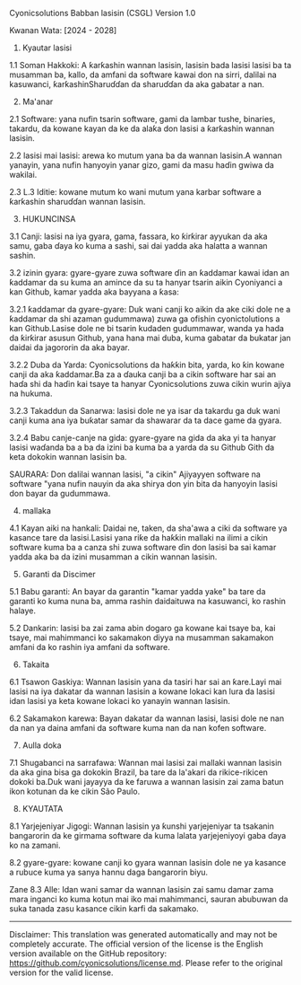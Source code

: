 Cyonicsolutions Babban lasisin (CSGL)
Version 1.0

Kwanan Wata: [2024 - 2028]

1. Kyautar lasisi

1.1 Soman Hakkoki: A ƙarƙashin wannan lasisin, lasisin bada lasisi lasisi ba ta musamman ba, kallo, da amfani da software kawai don na sirri, dalilai na kasuwanci, ƙarƙashinSharuɗɗan da sharuɗɗan da aka gabatar a nan.

2. Ma'anar

2.1 Software: yana nufin tsarin software, gami da lambar tushe, binaries, takardu, da kowane kayan da ke da alaƙa don lasisi a ƙarƙashin wannan lasisin.

2.2 lasisi mai lasisi: arewa ko mutum yana ba da wannan lasisin.A wannan yanayin, yana nufin hanyoyin yanar gizo, gami da masu haɗin gwiwa da wakilai.

2.3 L.3 Iditie: kowane mutum ko wani mutum yana karbar software a ƙarƙashin sharuɗɗan wannan lasisin.

3. HUKUNCINSA

3.1 Canji: lasisi na iya gyara, gama, fassara, ko ƙirƙirar ayyukan da aka samu, gaba ɗaya ko kuma a sashi, sai dai yadda aka halatta a wannan sashin.

3.2 izinin gyara: gyare-gyare zuwa software ɗin an ƙaddamar kawai idan an ƙaddamar da su kuma an amince da su ta hanyar tsarin aikin Cyoniyanci a kan Github, kamar yadda aka bayyana a ƙasa:

3.2.1 ƙaddamar da gyare-gyare: Duk wani canji ko aikin da ake ciki dole ne a ƙaddamar da shi azaman gudummawa) zuwa ga ofishin cyonictolutions a kan Github.Lasise dole ne bi tsarin kudaden gudummawar, wanda ya hada da ƙirƙirar asusun Github, yana hana mai duba, kuma gabatar da bukatar jan daidai da jagororin da aka bayar.

3.2.2 Duba da Yarda: Cyonicsolutions da haƙƙin bita, yarda, ko ƙin kowane canji da aka ƙaddamar.Ba za a ɗauka canji ba a cikin software har sai an haɗa shi da haɗin kai tsaye ta hanyar Cyonicsolutions zuwa cikin wurin ajiya na hukuma.

3.2.3 Takaddun da Sanarwa: lasisi dole ne ya isar da takardu ga duk wani canji kuma ana iya buƙatar samar da shawarar da ta dace game da gyara.

3.2.4 Babu canje-canje na gida: gyare-gyare na gida da aka yi ta hanyar lasisi waɗanda ba a ba da izini ba kuma ba a yarda da su Github Gith da keta dokokin wannan lasisin ba.

SAURARA: Don dalilai wannan lasisi, "a cikin" Ajiyayyen software na software "yana nufin nauyin da aka shirya don yin bita da hanyoyin lasisi don bayar da gudummawa.

4. mallaka

4.1 Kayan aiki na hankali: Daidai ne, taken, da sha'awa a ciki da software ya kasance tare da lasisi.Lasisi yana riƙe da haƙƙin mallaki na ilimi a cikin software kuma ba a canza shi zuwa software ɗin don lasisi ba sai kamar yadda aka ba da izini musamman a cikin wannan lasisin.

5. Garanti da Discimer

5.1 Babu garanti: An bayar da garantin "kamar yadda yake" ba tare da garanti ko kuma nuna ba, amma rashin daidaituwa na kasuwanci, ko rashin halaye.

5.2 Dankarin: lasisi ba zai zama abin dogaro ga kowane kai tsaye ba, kai tsaye, mai mahimmanci ko sakamakon diyya na musamman sakamakon amfani da ko rashin iya amfani da software.

6. Takaita

6.1 Tsawon Gaskiya: Wannan lasisin yana da tasiri har sai an ƙare.Layi mai lasisi na iya dakatar da wannan lasisin a kowane lokaci kan lura da lasisi idan lasisi ya keta kowane lokaci ko yanayin wannan lasisin.

6.2 Sakamakon karewa: Bayan dakatar da wannan lasisi, lasisi dole ne nan da nan ya daina amfani da software kuma nan da nan kofen software.

7. Aulla doka

7.1 Shugabanci na sarrafawa: Wannan mai lasisi zai mallaki wannan lasisin da aka gina bisa ga dokokin Brazil, ba tare da la'akari da rikice-rikicen dokoki ba.Duk wani jayayya da ke faruwa a wannan lasisin zai zama batun ikon kotunan da ke cikin São Paulo.

8. KYAUTATA

8.1 Yarjejeniyar Jigogi: Wannan lasisin ya ƙunshi yarjejeniyar ta tsakanin bangarorin da ke girmama software da kuma lalata yarjejeniyoyi gaba ɗaya ko na zamani.

8.2 gyare-gyare: kowane canji ko gyara wannan lasisin dole ne ya kasance a rubuce kuma ya sanya hannu daga ɓangarorin biyu.

Zane 8.3 Alle: Idan wani samar da wannan lasisin zai samu damar zama mara inganci ko kuma kotun mai iko mai mahimmanci, sauran abubuwan da suka tanada zasu kasance cikin karfi da sakamako.

---
Disclaimer: This translation was generated automatically and may not be completely accurate. The official version of the license is the English version available on the GitHub repository: https://github.com/cyonicsolutions/license.md. Please refer to the original version for the valid license.